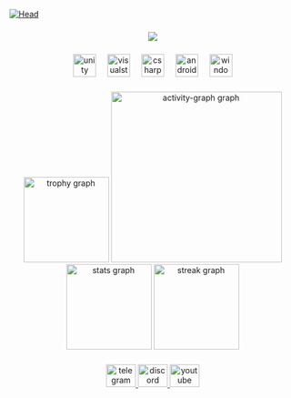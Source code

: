 [![Head](https://i.postimg.cc/25GC4tZf/1.png)](https://github.com/TechnoLoshara) 

###

<div align="center">
  <img src="https://profile-counter.glitch.me/TechnoLoshara/count.svg?"  />
</div>

###

<div align="center">
  <img src="https://cdn.jsdelivr.net/gh/devicons/devicon/icons/unity/unity-original.svg" height="40" alt="unity logo"  />
  <img width="12" />
  <img src="https://cdn.jsdelivr.net/gh/devicons/devicon/icons/visualstudio/visualstudio-plain.svg" height="40" alt="visualstudio logo"  />
  <img width="12" />
  <img src="https://cdn.jsdelivr.net/gh/devicons/devicon/icons/csharp/csharp-original.svg" height="40" alt="csharp logo"  />
  <img width="12" />
  <img src="https://cdn.jsdelivr.net/gh/devicons/devicon/icons/android/android-original.svg" height="40" alt="android logo"  />
  <img width="12" />
  <img src="https://cdn.jsdelivr.net/gh/devicons/devicon/icons/windows8/windows8-original.svg" height="40" alt="windows8 logo"  />
</div>

###

<div align="center">
    <img src="https://github-profile-trophy.vercel.app?username=TechnoLoshara&theme=ambient_gradient&column=-1&row=1&margin-w=8&margin-h=8&no-bg=false&no-frame=true&order=4" height="150" alt="trophy graph"  />
  <img src="https://github-readme-activity-graph.vercel.app/graph?username=TechnoLoshara&radius=16&theme=ambient_gradient&area=true&order=5" height="300" alt="activity-graph graph"  />
  <img src="https://github-readme-stats.vercel.app/api?username=TechnoLoshara&hide_title=false&hide_rank=false&show_icons=true&include_all_commits=true&count_private=true&disable_animations=false&theme=ambient_gradient&locale=en&hide_border=true&order=1" height="150" alt="stats graph"  />
  <img src="https://streak-stats.demolab.com?user=TechnoLoshara&locale=en&mode=daily&theme=ambient_gradient&hide_border=true&border_radius=5&order=3" height="150" alt="streak graph"  />
</div>

###

<div align="center">
  <a href="https://t.me/TechnoLoshara" target="_blank">
    <img src="https://raw.githubusercontent.com/maurodesouza/profile-readme-generator/master/src/assets/icons/social/telegram/default.svg" width="52" height="40" alt="telegram logo"  />
  </a>
  <a href="https://discordapp.com/users/867332817050271744" target="_blank">
    <img src="https://raw.githubusercontent.com/maurodesouza/profile-readme-generator/master/src/assets/icons/social/discord/default.svg" width="52" height="40" alt="discord logo"  />
  </a>
  <a href="https://youtu.be/dQw4w9WgXcQ?si=lswzdFegnB2-PqzV" target="_blank">
    <img src="https://raw.githubusercontent.com/maurodesouza/profile-readme-generator/master/src/assets/icons/social/youtube/default.svg" width="52" height="40" alt="youtube logo"  />
  </a>
</div>

###
